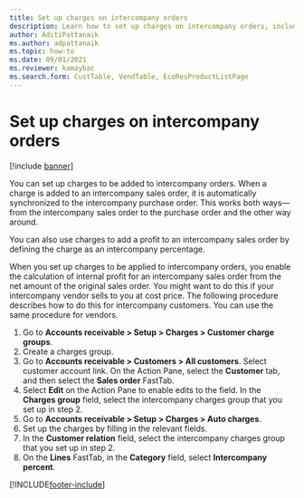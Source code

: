 ```yaml
---
title: Set up charges on intercompany orders
description: Learn how to set up charges on intercompany orders, including a step-by-step process for setting up charges for intercompany customers.
author: AditiPattanaik
ms.author: adpattanaik
ms.topic: how-to
ms.date: 09/01/2021
ms.reviewer: kamaybac
ms.search.form: CustTable, VendTable, EcoResProductListPage
---
```


# Set up charges on intercompany orders

[!include [banner](../../includes/banner.md)]

You can set up charges to be added to intercompany orders. When a charge is added to an intercompany sales order, it is automatically synchronized to the intercompany purchase order. This works both ways—from the intercompany sales order to the purchase order and the other way around.

You can also use charges to add a profit to an intercompany sales order by defining the charge as an intercompany percentage.

When you set up charges to be applied to intercompany orders, you enable the calculation of internal profit for an intercompany sales order from the net amount of the original sales order. You might want to do this if your intercompany vendor sells to you at cost price. The following procedure describes how to do this for intercompany customers. You can use the same procedure for vendors.

1. Go to **Accounts receivable \> Setup \> Charges \> Customer charge groups**.
1. Create a charges group.
1. Go to **Accounts receivable \> Customers \> All customers**. Select customer account link. On the Action Pane, select the **Customer** tab, and then select the **Sales order** FastTab.
1. Select **Edit** on the Action Pane to enable edits to the field. In the **Charges group** field, select the intercompany charges group that you set up in step 2.
1. Go to **Accounts receivable \> Setup \> Charges \> Auto charges**.
1. Set up the charges by filling in the relevant fields.
1. In the **Customer relation** field, select the intercompany charges group that you set up in step 2.
1. On the **Lines** FastTab, in the **Category** field, select **Intercompany percent**.

[!INCLUDE[footer-include](../../includes/footer-banner.md)]
